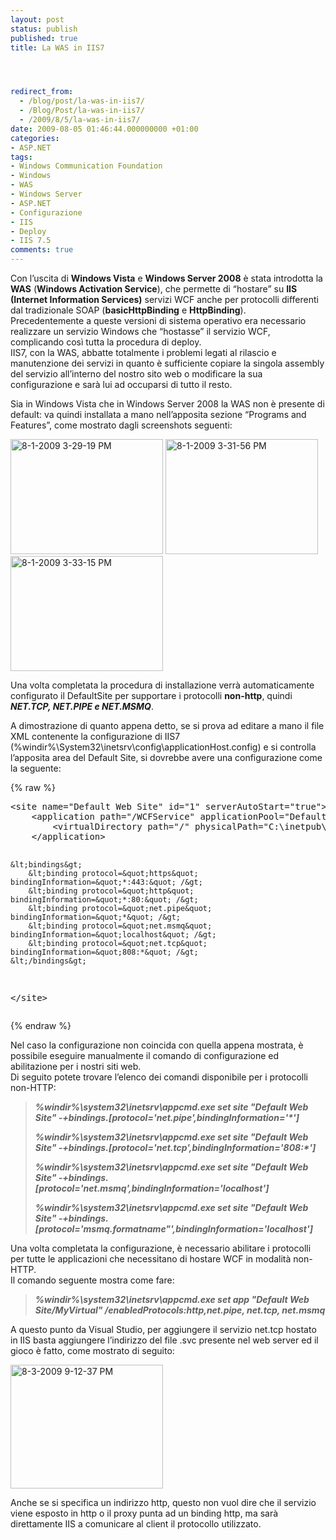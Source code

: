 ```yaml
---
layout: post
status: publish
published: true
title: La WAS in IIS7




redirect_from: 
  - /blog/post/la-was-in-iis7/
  - /Blog/Post/la-was-in-iis7/
  - /2009/8/5/la-was-in-iis7/
date: 2009-08-05 01:46:44.000000000 +01:00
categories:
- ASP.NET
tags:
- Windows Communication Foundation
- Windows
- WAS
- Windows Server
- ASP.NET
- Configurazione
- IIS
- Deploy
- IIS 7.5
comments: true
---
```

<p>Con l&rsquo;uscita di <strong>Windows Vista</strong> e <strong>Windows Server 2008</strong> &egrave; stata introdotta la <strong>WAS</strong> (<strong>Windows Activation Service</strong>), che permette di &ldquo;hostare&rdquo; su <strong>IIS (Internet Information Services)</strong> servizi WCF anche per protocolli differenti dal tradizionale SOAP (<strong>basicHttpBinding</strong> e <strong>HttpBinding</strong>).    <br />
Precedentemente a queste versioni di sistema operativo era necessario realizzare un servizio Windows che &ldquo;hostasse&rdquo; il servizio WCF, complicando cos&igrave; tutta la procedura di deploy.    <br />
IIS7, con la WAS, abbatte totalmente i problemi legati al rilascio e manutenzione dei servizi in quanto &egrave; sufficiente copiare la singola assembly del servizio all&rsquo;interno del nostro sito web o modificare la sua configurazione e sar&agrave; lui ad occuparsi di tutto il resto.</p>
<p>Sia in Windows Vista che in Windows Server 2008 la WAS non &egrave; presente di default: va quindi installata a mano nell&rsquo;apposita sezione &ldquo;Programs and Features&rdquo;, come mostrato dagli screenshots seguenti:</p>
<p><a href="http://imperugo.tostring.it/Content/Uploaded/image/8-1-2009%203-29-19%20PM_6.png" rel="shadowbox[La-WAS-in-IIS7];options={counterType:'skip',continuous:true,animSequence:'sync'}"><img SinglelineIgnoreCase width="244" height="184" border="0" src="http://imperugo.tostring.it/Content/Uploaded/image/8-1-2009%203-29-19%20PM_thumb_2.png" alt="8-1-2009 3-29-19 PM" title="8-1-2009 3-29-19 PM" style="border: 0px none ; display: inline;" singlelineignorecase="" /></a> <a href="http://imperugo.tostring.it/Content/Uploaded/image/8-1-2009%203-31-56%20PM_2.png" rel="shadowbox[La-WAS-in-IIS7];options={counterType:'skip',continuous:true,animSequence:'sync'}"><img SinglelineIgnoreCase width="244" height="184" border="0" src="http://imperugo.tostring.it/Content/Uploaded/image/8-1-2009%203-31-56%20PM_thumb.png" alt="8-1-2009 3-31-56 PM" title="8-1-2009 3-31-56 PM" style="border: 0px none ; display: inline;" singlelineignorecase="" /></a> <a href="http://imperugo.tostring.it/Content/Uploaded/image/8-1-2009%203-33-15%20PM_2.png" rel="shadowbox[La-WAS-in-IIS7];options={counterType:'skip',continuous:true,animSequence:'sync'}"><img SinglelineIgnoreCase width="244" height="184" border="0" src="http://imperugo.tostring.it/Content/Uploaded/image/8-1-2009%203-33-15%20PM_thumb.png" alt="8-1-2009 3-33-15 PM" title="8-1-2009 3-33-15 PM" style="border: 0px none ; display: inline;" singlelineignorecase="" /></a></p>
<p>Una volta completata la procedura di installazione verr&agrave; automaticamente configurato il DefaultSite per supportare i protocolli <strong>non-http</strong>, quindi <strong><em>NET.TCP, NET.PIPE e NET.MSMQ</em></strong>.</p>
<p>A dimostrazione di quanto appena detto, se si prova ad editare a mano il file XML contenente la configurazione di IIS7 (%windir%\System32\inetsrv\config\applicationHost.config) e si controlla l&rsquo;apposita area del Default Site, si dovrebbe avere una configurazione come la seguente:</p>
{% raw %}<pre class="brush: xml; ruler: true;">
&lt;site name=&quot;Default Web Site&quot; id=&quot;1&quot; serverAutoStart=&quot;true&quot;&gt;
    &lt;application path=&quot;/WCFService&quot; applicationPool=&quot;DefaultAppPool&quot; enabledProtocols=&quot;http,net.tcp,net.pipe,net.msmq&quot;&gt;
        &lt;virtualDirectory path=&quot;/&quot; physicalPath=&quot;C:\inetpub\wwwroot\WCFService&quot; /&gt;     
    &lt;/application&gt;

    &lt;bindings&gt;
        &lt;binding protocol=&quot;https&quot; bindingInformation=&quot;*:443:&quot; /&gt;
        &lt;binding protocol=&quot;http&quot; bindingInformation=&quot;*:80:&quot; /&gt;
        &lt;binding protocol=&quot;net.pipe&quot; bindingInformation=&quot;*&quot; /&gt;
        &lt;binding protocol=&quot;net.msmq&quot; bindingInformation=&quot;localhost&quot; /&gt;
        &lt;binding protocol=&quot;net.tcp&quot; bindingInformation=&quot;808:*&quot; /&gt;
    &lt;/bindings&gt;
&lt;/site&gt; </pre>{% endraw %}
<p>Nel caso la configurazione non coincida con quella appena mostrata, &egrave; possibile eseguire manualmente il comando di configurazione ed abilitazione per i nostri siti web.   <br />
Di seguito potete trovare l&rsquo;elenco dei comandi disponibile per i protocolli non-HTTP:</p>
<blockquote>
<p><strong><em>%windir%\system32\inetsrv\appcmd.exe set site &quot;Default Web Site&quot; -+bindings.[protocol='net.pipe',bindingInformation='*']</em></strong></p>
<p><strong><em>%windir%\system32\inetsrv\appcmd.exe set site &quot;Default Web Site&quot; -+bindings.[protocol='net.tcp',bindingInformation='808:*']</em></strong></p>
<p><strong><em>%windir%\system32\inetsrv\appcmd.exe set site &quot;Default Web Site&quot; -+bindings.[protocol='net.msmq',bindingInformation='localhost']</em></strong></p>
<p><strong><em>%windir%\system32\inetsrv\appcmd.exe set site &quot;Default Web Site&quot; -+bindings.[protocol='msmq.formatname&quot;',bindingInformation='localhost']</em></strong></p>
</blockquote>
<p>Una volta completata la configurazione, &egrave; necessario abilitare i protocolli per tutte le applicazioni che necessitano di hostare WCF in modalit&agrave; non-HTTP.   <br />
Il comando seguente mostra come fare:</p>
<blockquote>
<p><strong><em>%windir%\system32\inetsrv\appcmd.exe set app &quot;Default Web Site/MyVirtual&quot; /enabledProtocols:http,net.pipe, net.tcp, net.msmq</em></strong></p>
</blockquote>
<p>A questo punto da Visual Studio, per aggiungere il servizio net.tcp hostato in IIS basta aggiungere l&rsquo;indirizzo del file .svc presente nel web server ed il gioco &egrave; fatto, come mostrato di seguito:</p>
<p><a href="http://imperugo.tostring.it/Content/Uploaded/image/8-3-2009%209-12-37%20PM_2.png" rel="shadowbox[La-WAS-in-IIS7];options={counterType:'skip',continuous:true,animSequence:'sync'}"><img SinglelineIgnoreCase width="244" height="198" border="0" src="http://imperugo.tostring.it/Content/Uploaded/image/8-3-2009%209-12-37%20PM_thumb.png" alt="8-3-2009 9-12-37 PM" title="8-3-2009 9-12-37 PM" style="border: 0px none ; display: inline;" singlelineignorecase="" /></a></p>
<p>Anche se si specifica un indirizzo http, questo non vuol dire che il servizio viene esposto in http o il proxy punta ad un binding http, ma sar&agrave; direttamente IIS a comunicare al client il protocollo utilizzato.</p>
